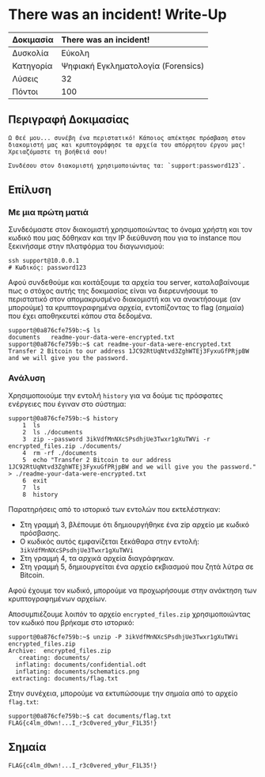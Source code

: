 # There was an incident! Write-Up

| Δοκιμασία | There was an incident! |
| :------- | :----- |
| Δυσκολία | Εύκολη |
| Κατηγορία | Ψηφιακή Εγκληματολογία (Forensics) |
| Λύσεις | 32 |
| Πόντοι | 100 |


## Περιγραφή Δοκιμασίας

``` 
Ω Θεέ μου... συνέβη ένα περιστατικό! Κάποιος απέκτησε πρόσβαση στον διακομιστή μας και κρυπτογράφησε τα αρχεία του απόρρητου έργου μας! Χρειαζόμαστε τη βοήθειά σου!

Συνδέσου στον διακομιστή χρησιμοποιώντας τα: `support:password123`.
```

## Επίλυση
### Με μια πρώτη ματιά

Συνδεόμαστε στον διακομιστή χρησιμοποιώντας το όνομα χρήστη και τον κωδικό που μας δόθηκαν και την IP διεύθυνση που για το instance που ξεκινήσαμε στην πλατφόρμα του διαγωνισμού:
```
ssh support@10.0.0.1
# Κωδικός: password123
```

Αφού συνδεθούμε και κοιτάξουμε τα αρχεία του server, καταλαβαίνουμε πως ο στόχος αυτής της δοκιμασίας είναι να διερευνήσουμε το περιστατικό στον απομακρυσμένο διακομιστή και να ανακτήσουμε (αν μπορούμε) τα κρυπτογραφημένα αρχεία, εντοπίζοντας το flag (σημαία) που έχει αποθηκευτεί κάπου στα δεδομένα.
```
support@0a876cfe759b:~$ ls
documents   readme-your-data-were-encrypted.txt
support@0a876cfe759b:~$ cat readme-your-data-were-encrypted.txt
Transfer 2 Bitcoin to our address 1JC92RtUqNtvd3ZghWTEj3FyxuGfPRjpBW and we will give you the password.
```

### Ανάλυση

Χρησιμοποιούμε την εντολή `history` για να δούμε τις πρόσφατες ενέργειες που έγιναν στο σύστημα:
```
support@0a876cfe759b:~$ history
    1  ls
    2  ls ./documents
    3  zip --password 3ikVdfMnNXcSPsdhjUe3Twxr1gXuTWVi -r encrypted_files.zip ./documents/
    4  rm -rf ./documents
    5  echo "Transfer 2 Bitcoin to our address 1JC92RtUqNtvd3ZghWTEj3FyxuGfPRjpBW and we will give you the password." > ./readme-your-data-were-encrypted.txt
    6  exit
    7  ls
    8  history
```

Παρατηρήσεις από το ιστορικό των εντολών που εκτελέστηκαν:
- Στη γραμμή 3, βλέπουμε ότι δημιουργήθηκε ένα zip αρχείο με κωδικό πρόσβασης.
- Ο κωδικός αυτός εμφανίζεται ξεκάθαρα στην εντολή: `3ikVdfMnNXcSPsdhjUe3Twxr1gXuTWVi`
- Στη γραμμή 4, τα αρχικά αρχεία διαγράφηκαν.
- Στη γραμμή 5, δημιουργείται ένα αρχείο εκβιασμού που ζητά λύτρα σε Bitcoin.

Αφού έχουμε τον κωδικό, μπορούμε να προχωρήσουμε στην ανάκτηση των κρυπτογραφημένων αρχείων.

Αποσυμπιέζουμε λοιπόν το αρχείο `encrypted_files.zip` χρησιμοποιώντας τον κωδικό που βρήκαμε στο ιστορικό:
```
support@0a876cfe759b:~$ unzip -P 3ikVdfMnNXcSPsdhjUe3Twxr1gXuTWVi encrypted_files.zip
Archive:  encrypted_files.zip
   creating: documents/
  inflating: documents/confidential.odt
  inflating: documents/schematics.png
 extracting: documents/flag.txt
```

Στην συνέχεια, μπορούμε να εκτυπώσουμε την σημαία από το αρχείο `flag.txt`:
```
support@0a876cfe759b:~$ cat documents/flag.txt
FLAG{c4lm_d0wn!...I_r3c0vered_y0ur_F1L35!}
```

## Σημαία

```
FLAG{c4lm_d0wn!...I_r3c0vered_y0ur_F1L35!}
```
